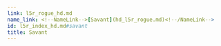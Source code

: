 ```yaml
---
link: l5r_rogue_hd.md
name_link: <!--NameLink-->[Savant](hd_l5r_rogue.md)<!--/NameLink-->
id: l5r_index_hd.md#savant
title: Savant
---
```


